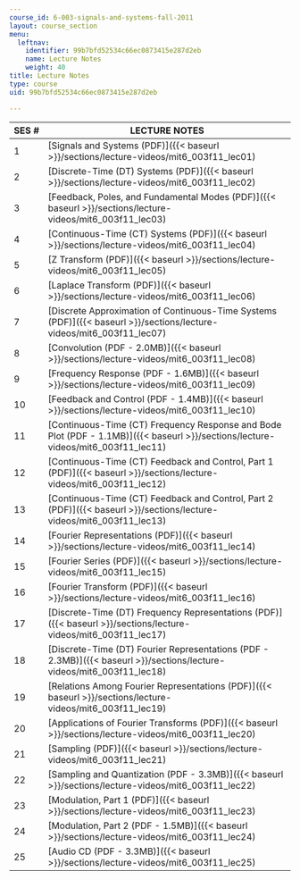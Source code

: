 ```yaml
---
course_id: 6-003-signals-and-systems-fall-2011
layout: course_section
menu:
  leftnav:
    identifier: 99b7bfd52534c66ec0873415e287d2eb
    name: Lecture Notes
    weight: 40
title: Lecture Notes
type: course
uid: 99b7bfd52534c66ec0873415e287d2eb

---
```


| SES # | LECTURE NOTES |
| --- | --- |
| 1 | [Signals and Systems (PDF)]({{< baseurl >}}/sections/lecture-videos/mit6_003f11_lec01) |
| 2 | [Discrete-Time (DT) Systems (PDF)]({{< baseurl >}}/sections/lecture-videos/mit6_003f11_lec02) |
| 3 | [Feedback, Poles, and Fundamental Modes (PDF)]({{< baseurl >}}/sections/lecture-videos/mit6_003f11_lec03) |
| 4 | [Continuous-Time (CT) Systems (PDF)]({{< baseurl >}}/sections/lecture-videos/mit6_003f11_lec04) |
| 5 | [Z Transform (PDF)]({{< baseurl >}}/sections/lecture-videos/mit6_003f11_lec05) |
| 6 | [Laplace Transform (PDF)]({{< baseurl >}}/sections/lecture-videos/mit6_003f11_lec06) |
| 7 | [Discrete Approximation of Continuous-Time Systems (PDF)]({{< baseurl >}}/sections/lecture-videos/mit6_003f11_lec07) |
| 8 | [Convolution (PDF - 2.0MB)]({{< baseurl >}}/sections/lecture-videos/mit6_003f11_lec08) |
| 9 | [Frequency Response (PDF - 1.6MB)]({{< baseurl >}}/sections/lecture-videos/mit6_003f11_lec09) |
| 10 | [Feedback and Control (PDF - 1.4MB)]({{< baseurl >}}/sections/lecture-videos/mit6_003f11_lec10) |
| 11 | [Continuous-Time (CT) Frequency Response and Bode Plot (PDF - 1.1MB)]({{< baseurl >}}/sections/lecture-videos/mit6_003f11_lec11) |
| 12 | [Continuous-Time (CT) Feedback and Control, Part 1 (PDF)]({{< baseurl >}}/sections/lecture-videos/mit6_003f11_lec12) |
| 13 | [Continuous-Time (CT) Feedback and Control, Part 2 (PDF)]({{< baseurl >}}/sections/lecture-videos/mit6_003f11_lec13) |
| 14 | [Fourier Representations (PDF)]({{< baseurl >}}/sections/lecture-videos/mit6_003f11_lec14) |
| 15 | [Fourier Series (PDF)]({{< baseurl >}}/sections/lecture-videos/mit6_003f11_lec15) |
| 16 | [Fourier Transform (PDF)]({{< baseurl >}}/sections/lecture-videos/mit6_003f11_lec16) |
| 17 | [Discrete-Time (DT) Frequency Representations (PDF)]({{< baseurl >}}/sections/lecture-videos/mit6_003f11_lec17) |
| 18 | [Discrete-Time (DT) Fourier Representations (PDF - 2.3MB)]({{< baseurl >}}/sections/lecture-videos/mit6_003f11_lec18) |
| 19 | [Relations Among Fourier Representations (PDF)]({{< baseurl >}}/sections/lecture-videos/mit6_003f11_lec19) |
| 20 | [Applications of Fourier Transforms (PDF)]({{< baseurl >}}/sections/lecture-videos/mit6_003f11_lec20) |
| 21 | [Sampling (PDF)]({{< baseurl >}}/sections/lecture-videos/mit6_003f11_lec21) |
| 22 | [Sampling and Quantization (PDF - 3.3MB)]({{< baseurl >}}/sections/lecture-videos/mit6_003f11_lec22) |
| 23 | [Modulation, Part 1 (PDF)]({{< baseurl >}}/sections/lecture-videos/mit6_003f11_lec23) |
| 24 | [Modulation, Part 2 (PDF - 1.5MB)]({{< baseurl >}}/sections/lecture-videos/mit6_003f11_lec24) |
| 25 | [Audio CD (PDF - 3.3MB)]({{< baseurl >}}/sections/lecture-videos/mit6_003f11_lec25)
